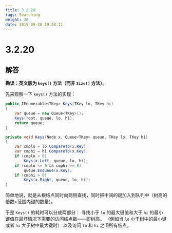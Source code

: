 ```yaml
---
title: 3.2.20
tags: Searching
weight: 20
date: 2019-09-28 19:58:11
---
```


# 3.2.20


## 解答

**勘误：英文版为 `keys()` 方法（而非 `Size()` 方法）。**

先来观察一下 `keys()` 方法的实现：

```csharp
public IEnumerable<TKey> Keys(TKey lo, TKey hi)
{
    var queue = new Queue<TKey>();
    Keys(root, queue, lo, hi);
    return queue;
}

private void Keys(Node x, Queue<TKey> queue, TKey lo, TKey hi)
{
    var cmplo = lo.CompareTo(x.Key);
    var cmphi = hi.CompareTo(x.Key);
    if (cmplo < 0)
        Keys(x.Left, queue, lo, hi);
    if (cmplo <= 0 && cmphi >= 0)
        queue.Enqueue(x.Key);
    if (cmphi > 0)
        Keys(x.Right, queue, lo, hi);
}
```

简单地说，就是从根结点同时向两侧查找，同时把中间的键加入到队列中（树高的倍数+范围内键的数量）。

于是 `Keys()` 的耗时可以分成两部分：
寻找小于 `lo` 的最大键值和大于 `hi` 的最小键值在最坏情况下需要的访问结点数——即树高。
（例如当 `lo` 小于树中的最小键或者 `hi` 大于树中最大键时）
以及访问 `lo` 和 `hi` 之间所有结点。
